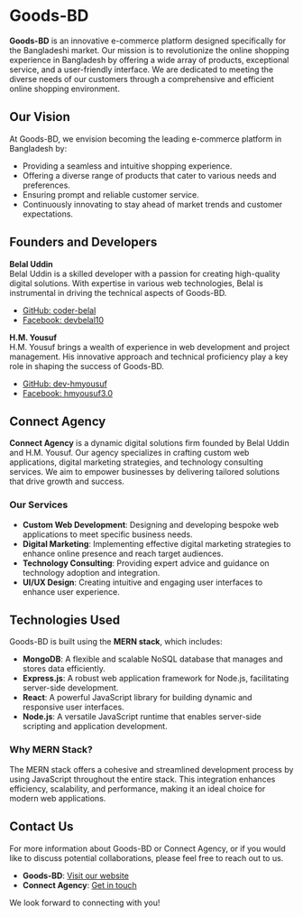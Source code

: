 # Goods-BD

**Goods-BD** is an innovative e-commerce platform designed specifically for the Bangladeshi market. Our mission is to revolutionize the online shopping experience in Bangladesh by offering a wide array of products, exceptional service, and a user-friendly interface. We are dedicated to meeting the diverse needs of our customers through a comprehensive and efficient online shopping environment.

## Our Vision

At Goods-BD, we envision becoming the leading e-commerce platform in Bangladesh by:

- Providing a seamless and intuitive shopping experience.
- Offering a diverse range of products that cater to various needs and preferences.
- Ensuring prompt and reliable customer service.
- Continuously innovating to stay ahead of market trends and customer expectations.

## Founders and Developers

**Belal Uddin**  
Belal Uddin is a skilled developer with a passion for creating high-quality digital solutions. With expertise in various web technologies, Belal is instrumental in driving the technical aspects of Goods-BD.  
- [GitHub: coder-belal](https://github.com/coder-belal)  
- [Facebook: devbelal10](https://www.facebook.com/devbelal10)

**H.M. Yousuf**  
H.M. Yousuf brings a wealth of experience in web development and project management. His innovative approach and technical proficiency play a key role in shaping the success of Goods-BD.  
- [GitHub: dev-hmyousuf](https://github.com/dev-hmyousuf)  
- [Facebook: hmyousuf3.0](https://www.facebook.com/hmyousuf3.0)

## Connect Agency

**Connect Agency** is a dynamic digital solutions firm founded by Belal Uddin and H.M. Yousuf. Our agency specializes in crafting custom web applications, digital marketing strategies, and technology consulting services. We aim to empower businesses by delivering tailored solutions that drive growth and success.

### Our Services

- **Custom Web Development**: Designing and developing bespoke web applications to meet specific business needs.
- **Digital Marketing**: Implementing effective digital marketing strategies to enhance online presence and reach target audiences.
- **Technology Consulting**: Providing expert advice and guidance on technology adoption and integration.
- **UI/UX Design**: Creating intuitive and engaging user interfaces to enhance user experience.

## Technologies Used

Goods-BD is built using the **MERN stack**, which includes:

- **MongoDB**: A flexible and scalable NoSQL database that manages and stores data efficiently.
- **Express.js**: A robust web application framework for Node.js, facilitating server-side development.
- **React**: A powerful JavaScript library for building dynamic and responsive user interfaces.
- **Node.js**: A versatile JavaScript runtime that enables server-side scripting and application development.

### Why MERN Stack?

The MERN stack offers a cohesive and streamlined development process by using JavaScript throughout the entire stack. This integration enhances efficiency, scalability, and performance, making it an ideal choice for modern web applications.

## Contact Us

For more information about Goods-BD or Connect Agency, or if you would like to discuss potential collaborations, please feel free to reach out to us.

- **Goods-BD**: [Visit our website](#)
- **Connect Agency**: [Get in touch](#)

We look forward to connecting with you!
